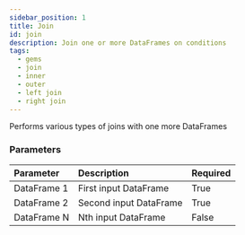 ```yaml
---
sidebar_position: 1
title: Join
id: join
description: Join one or more DataFrames on conditions
tags:
  - gems
  - join
  - inner
  - outer
  - left join
  - right join
---
```


Performs various types of joins with one more DataFrames

### Parameters

| Parameter   | Description            | Required |
| :---------- | :--------------------- | :------- |
| DataFrame 1 | First input DataFrame  | True     |
| DataFrame 2 | Second input DataFrame | True     |
| DataFrame N | Nth input DataFrame    | False    |
